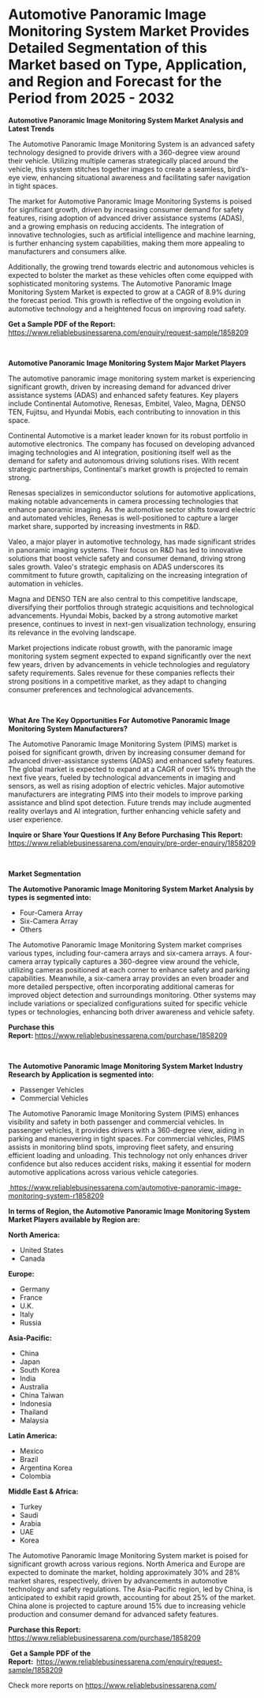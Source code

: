 <p><h1>Automotive Panoramic Image Monitoring System Market Provides Detailed Segmentation of this Market based on Type, Application, and Region and Forecast for the Period from 2025 - 2032</h1></p><p><strong>Automotive Panoramic Image Monitoring System Market Analysis and Latest Trends</strong></p>
<p><p>The Automotive Panoramic Image Monitoring System is an advanced safety technology designed to provide drivers with a 360-degree view around their vehicle. Utilizing multiple cameras strategically placed around the vehicle, this system stitches together images to create a seamless, bird’s-eye view, enhancing situational awareness and facilitating safer navigation in tight spaces. </p><p>The market for Automotive Panoramic Image Monitoring Systems is poised for significant growth, driven by increasing consumer demand for safety features, rising adoption of advanced driver assistance systems (ADAS), and a growing emphasis on reducing accidents. The integration of innovative technologies, such as artificial intelligence and machine learning, is further enhancing system capabilities, making them more appealing to manufacturers and consumers alike. </p><p>Additionally, the growing trend towards electric and autonomous vehicles is expected to bolster the market as these vehicles often come equipped with sophisticated monitoring systems. The Automotive Panoramic Image Monitoring System Market is expected to grow at a CAGR of 8.9% during the forecast period. This growth is reflective of the ongoing evolution in automotive technology and a heightened focus on improving road safety.</p></p>
<p><strong>Get a Sample PDF of the Report:&nbsp;</strong> <a href="https://www.reliablebusinessarena.com/enquiry/request-sample/1858209?utm_campaign=3039&utm_medium=2&utm_source=Github&utm_content=ia&utm_term=31032025&utm_id=automotive-panoramic-image-monitoring-system">https://www.reliablebusinessarena.com/enquiry/request-sample/1858209</a></p>
<p>&nbsp;</p>
<p><strong>Automotive Panoramic Image Monitoring System Major Market Players</strong></p>
<p><p>The automotive panoramic image monitoring system market is experiencing significant growth, driven by increasing demand for advanced driver assistance systems (ADAS) and enhanced safety features. Key players include Continental Automotive, Renesas, Embitel, Valeo, Magna, DENSO TEN, Fujitsu, and Hyundai Mobis, each contributing to innovation in this space.</p><p>Continental Automotive is a market leader known for its robust portfolio in automotive electronics. The company has focused on developing advanced imaging technologies and AI integration, positioning itself well as the demand for safety and autonomous driving solutions rises. With recent strategic partnerships, Continental's market growth is projected to remain strong.</p><p>Renesas specializes in semiconductor solutions for automotive applications, making notable advancements in camera processing technologies that enhance panoramic imaging. As the automotive sector shifts toward electric and automated vehicles, Renesas is well-positioned to capture a larger market share, supported by increasing investments in R&D.</p><p>Valeo, a major player in automotive technology, has made significant strides in panoramic imaging systems. Their focus on R&D has led to innovative solutions that boost vehicle safety and consumer demand, driving strong sales growth. Valeo's strategic emphasis on ADAS underscores its commitment to future growth, capitalizing on the increasing integration of automation in vehicles.</p><p>Magna and DENSO TEN are also central to this competitive landscape, diversifying their portfolios through strategic acquisitions and technological advancements. Hyundai Mobis, backed by a strong automotive market presence, continues to invest in next-gen visualization technology, ensuring its relevance in the evolving landscape.</p><p>Market projections indicate robust growth, with the panoramic image monitoring system segment expected to expand significantly over the next few years, driven by advancements in vehicle technologies and regulatory safety requirements. Sales revenue for these companies reflects their strong positions in a competitive market, as they adapt to changing consumer preferences and technological advancements.</p></p>
<p>&nbsp;</p>
<p><strong>What Are The Key Opportunities For Automotive Panoramic Image Monitoring System Manufacturers?</strong></p>
<p><p>The Automotive Panoramic Image Monitoring System (PIMS) market is poised for significant growth, driven by increasing consumer demand for advanced driver-assistance systems (ADAS) and enhanced safety features. The global market is expected to expand at a CAGR of over 15% through the next five years, fueled by technological advancements in imaging and sensors, as well as rising adoption of electric vehicles. Major automotive manufacturers are integrating PIMS into their models to improve parking assistance and blind spot detection. Future trends may include augmented reality overlays and AI integration, further enhancing vehicle safety and user experience.</p></p>
<p><strong>Inquire or Share Your Questions If Any Before Purchasing This Report:</strong> <a href="https://www.reliablebusinessarena.com/enquiry/pre-order-enquiry/1858209?utm_campaign=3039&utm_medium=2&utm_source=Github&utm_content=ia&utm_term=31032025&utm_id=automotive-panoramic-image-monitoring-system">https://www.reliablebusinessarena.com/enquiry/pre-order-enquiry/1858209</a></p>
<p>&nbsp;</p>
<p><strong>Market Segmentation</strong></p>
<p><strong>The Automotive Panoramic Image Monitoring System Market Analysis by types is segmented into:</strong></p>
<p><ul><li>Four-Camera Array</li><li>Six-Camera Array</li><li>Others</li></ul></p>
<p><p>The Automotive Panoramic Image Monitoring System market comprises various types, including four-camera arrays and six-camera arrays. A four-camera array typically captures a 360-degree view around the vehicle, utilizing cameras positioned at each corner to enhance safety and parking capabilities. Meanwhile, a six-camera array provides an even broader and more detailed perspective, often incorporating additional cameras for improved object detection and surroundings monitoring. Other systems may include variations or specialized configurations suited for specific vehicle types or technologies, enhancing both driver awareness and vehicle safety.</p></p>
<p><strong>Purchase this Report:&nbsp;</strong><a href="https://www.reliablebusinessarena.com/purchase/1858209?utm_campaign=3039&utm_medium=2&utm_source=Github&utm_content=ia&utm_term=31032025&utm_id=automotive-panoramic-image-monitoring-system">https://www.reliablebusinessarena.com/purchase/1858209</a></p>
<p>&nbsp;</p>
<p><strong>The Automotive Panoramic Image Monitoring System Market Industry Research by Application is segmented into:</strong></p>
<p><ul><li>Passenger Vehicles</li><li>Commercial Vehicles</li></ul></p>
<p><p>The Automotive Panoramic Image Monitoring System (PIMS) enhances visibility and safety in both passenger and commercial vehicles. In passenger vehicles, it provides drivers with a 360-degree view, aiding in parking and maneuvering in tight spaces. For commercial vehicles, PIMS assists in monitoring blind spots, improving fleet safety, and ensuring efficient loading and unloading. This technology not only enhances driver confidence but also reduces accident risks, making it essential for modern automotive applications across various vehicle categories.</p></p>
<p><a href="https://www.reliablebusinessarena.com/automotive-panoramic-image-monitoring-system-r1858209?utm_campaign=3039&utm_medium=2&utm_source=Github&utm_content=ia&utm_term=31032025&utm_id=automotive-panoramic-image-monitoring-system">&nbsp;https://www.reliablebusinessarena.com/automotive-panoramic-image-monitoring-system-r1858209</a></p>
<p><strong>In terms of Region, the Automotive Panoramic Image Monitoring System Market Players available by Region are:</strong></p>
<p>
    <p> <strong> North America: </strong>
        <ul>
            <li>United States</li>
            <li>Canada</li>
        </ul>
        </p> 
    <p> <strong> Europe: </strong>
        <ul>
            <li>Germany</li>
            <li>France</li>
            <li>U.K.</li>
            <li>Italy</li>
            <li>Russia</li>
        </ul>
        </p> 
    <p> <strong> Asia-Pacific: </strong>
        <ul>
            <li>China</li>
            <li>Japan</li>
            <li>South Korea</li>
            <li>India</li>
            <li>Australia</li>
            <li>China Taiwan</li>
            <li>Indonesia</li>
            <li>Thailand</li>
            <li>Malaysia</li>
        </ul>
        </p> 
    <p> <strong> Latin America: </strong>
        <ul>
            <li>Mexico</li>
            <li>Brazil</li>
            <li>Argentina Korea</li>
            <li>Colombia</li>
        </ul>
        </p> 
    <p> <strong> Middle East & Africa: </strong>
        <ul>
            <li>Turkey</li>
            <li>Saudi</li>
            <li>Arabia</li>
            <li>UAE</li>
            <li>Korea</li>
        </ul>
    </p>
    </p>
<p><p>The Automotive Panoramic Image Monitoring System market is poised for significant growth across various regions. North America and Europe are expected to dominate the market, holding approximately 30% and 28% market shares, respectively, driven by advancements in automotive technology and safety regulations. The Asia-Pacific region, led by China, is anticipated to exhibit rapid growth, accounting for about 25% of the market. China alone is projected to capture around 15% due to increasing vehicle production and consumer demand for advanced safety features.</p></p>
<p><strong>Purchase this Report: </strong><a href="https://www.reliablebusinessarena.com/purchase/1858209?utm_campaign=3039&utm_medium=2&utm_source=Github&utm_content=ia&utm_term=31032025&utm_id=automotive-panoramic-image-monitoring-system">https://www.reliablebusinessarena.com/purchase/1858209</a></p>
<p>&nbsp;<strong>Get a Sample PDF of the Report:&nbsp;&nbsp;</strong><a href="https://www.reliablebusinessarena.com/enquiry/request-sample/1858209?utm_campaign=3039&utm_medium=2&utm_source=Github&utm_content=ia&utm_term=31032025&utm_id=automotive-panoramic-image-monitoring-system">https://www.reliablebusinessarena.com/enquiry/request-sample/1858209</a></p>
<p><strong></strong></p>
<p>Check more reports on <a href="https://www.reliablebusinessarena.com/?utm_campaign=3039&utm_medium=2&utm_source=Github&utm_content=ia&utm_term=31032025&utm_id=automotive-panoramic-image-monitoring-system">https://www.reliablebusinessarena.com/</a></p>